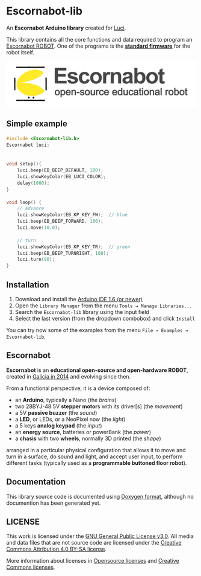 # Escornabot-lib
An **Escornabot Arduino library** created for [Luci](https://github.com/roboteach-es/escornabot-luci).

This library contains all the core functions and data required to program an [Escornabot ROBOT](https://roboteach.es/escornabot). One of the programs is the [**standard firmware**](examples/Firmware/) for the robot itself.

![Escornabot-REOS](images/Escornabot-OSER.svg)

## Simple example

```cpp
#include <Escornabot-lib.h>
Escornabot luci;


void setup(){
	luci.beep(EB_BEEP_DEFAULT, 100);
	luci.showKeyColor(EB_LUCI_COLOR);
	delay(1000);
}

void loop() {
	// advance
	luci.showKeyColor(EB_KP_KEY_FW);  // blue
	luci.beep(EB_BEEP_FORWARD, 100);
	luci.move(10.0);

	// turn
	luci.showKeyColor(EB_KP_KEY_TR);  // green
	luci.beep(EB_BEEP_TURNRIGHT, 100);
	luci.turn(90);
}
```

## Installation

1.  Download and install the [Arduino IDE 1.6 (or newer)](https://www.arduino.cc/en/Main/Software)
2.  Open the `Library Manager` from the menu `Tools → Manage Libraries...`
3.  Search the `Escornabot-lib` library using the input field
4.  Select the last version (from the dropdown combobox) and click `Install`

You can try now some of the examples from the menu `File → Examples → Escornabot-lib`.


## Escornabot
**Escornabot** is an **educational open-source and open-hardware ROBOT**, created in [Galicia in 2014](https://oshwdem.org/2014/11/se-acabo-pulpo/) and evolving since then.

From a functional perspective, it is a device composed of:

* an **Arduino**, typically a Nano (the *brains*)
* two 28BYJ-48 5V **stepper motor**s with its driver[s] (the *movement*)
* a 5V **passive buzzer** (the *sound*)
* a **LED**, or LEDs, or a NeoPixel now (the *light*)
* a 5 keys **analog keypad** (the *input*)
* an **energy source**, batteries or powerBank (the *power*)
* a **chasis** with two **wheels**, normally 3D printed (the *shape*)

arranged in a particular physical configuration that allows it to move and turn in a surface, do sound and light, and accept user input, to perform different tasks (typically used as a **programmable buttoned floor robot**).

## Documentation
This library source code is documented using [Doxygen format](https://www.doxygen.org/manual/commands.html), although no documention has been generated yet.

## LICENSE

This work is licensed under the [GNU General Public License v3.0](LICENSE). All media and data files that are not source code are licensed under the [Creative Commons Attribution 4.0 BY-SA license](LICENSE-CCBYSA40).

More information about licenses in [Opensource licenses](https://opensource.org/licenses/) and [Creative Commons licenses](https://creativecommons.org/licenses/).
